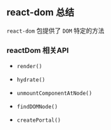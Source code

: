 ## react-dom 总结

 `react-dom` 包提供了 `DOM` 特定的方法

### reactDom 相关API

  - `render()`

  - `hydrate()`

  - `unmountComponentAtNode()`

  - `findDOMNode()`
  
  - `createPortal()`
 